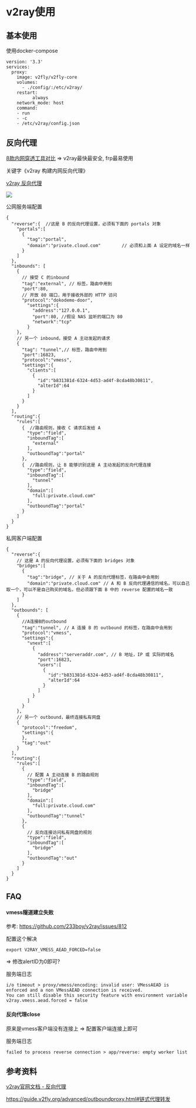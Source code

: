 # v2ray使用

## 基本使用

使用docker-compose
```
version: '3.3'
services:
  proxy:
    image: v2fly/v2fly-core
    volumes:
      - ./config/:/etc/v2ray/
    restart:
          always
    network_mode: host
    command:
    - run
    - -c
    - /etc/v2ray/config.json
```

## 反向代理

[8款内网穿透工具对比](https://alianga.com/articles/nas-contrast)
=> v2ray最快最安全, frp最易使用

关键字《v2ray 构建内网反向代理》

[v2ray 反向代理](https://toutyrater.github.io/app/reverse.html)

![](https://toutyrater.github.io/resource/images/block_of_%20reverse-doko.bmp)

公网服务端配置
```
{  
  "reverse":{  //这是 B 的反向代理设置，必须有下面的 portals 对象
    "portals":[  
      {  
        "tag":"portal",
        "domain":"private.cloud.com"        // 必须和上面 A 设定的域名一样
      }
    ]
  },
  "inbounds": [
    {  
      // 接受 C 的inbound
      "tag":"external", // 标签，路由中用到
      "port":80,
      // 开放 80 端口，用于接收外部的 HTTP 访问 
      "protocol":"dokodemo-door",
        "settings":{  
          "address":"127.0.0.1",
          "port":80, //假设 NAS 监听的端口为 80
          "network":"tcp"
        }
    },
    // 另一个 inbound，接受 A 主动发起的请求  
    {  
      "tag": "tunnel",// 标签，路由中用到
      "port":16823,
      "protocol":"vmess",
      "settings":{  
        "clients":[  
          {  
            "id":"b831381d-6324-4d53-ad4f-8cda48b30811",
            "alterId":64
          }
        ]
      }
    }
  ],
  "routing":{  
    "rules":[  
      {  //路由规则，接收 C 请求后发给 A
        "type":"field",
        "inboundTag":[  
          "external"
        ],
        "outboundTag":"portal"
      },
      {  //路由规则，让 B 能够识别这是 A 主动发起的反向代理连接
        "type":"field",
        "inboundTag":[  
          "tunnel"
        ],
        "domain":[  
          "full:private.cloud.com"
        ],
        "outboundTag":"portal"
      }
    ]
  }
}
```

私网客户端配置
```
{  
  "reverse":{ 
    // 这是 A 的反向代理设置，必须有下面的 bridges 对象
    "bridges":[  
      {  
        "tag":"bridge", // 关于 A 的反向代理标签，在路由中会用到
        "domain":"private.cloud.com" // A 和 B 反向代理通信的域名，可以自己取一个，可以不是自己购买的域名，但必须跟下面 B 中的 reverse 配置的域名一致
      }
    ]
  },
  "outbounds": [
    {  
      //A连接B的outbound  
      "tag":"tunnel", // A 连接 B 的 outbound 的标签，在路由中会用到
      "protocol":"vmess",
      "settings":{  
        "vnext":[  
          {  
            "address":"serveraddr.com", // B 地址，IP 或 实际的域名
            "port":16823,
            "users":[  
              {  
                "id":"b831381d-6324-4d53-ad4f-8cda48b30811",
                "alterId":64
              }
            ]
          }
        ]
      }
    },
    // 另一个 outbound，最终连接私有网盘    
    {  
      "protocol":"freedom",
      "settings":{  
      },
      "tag":"out"
    }    
  ],
  "routing":{   
    "rules":[  
      {  
        // 配置 A 主动连接 B 的路由规则
        "type":"field",
        "inboundTag":[  
          "bridge"
        ],
        "domain":[  
          "full:private.cloud.com"
        ],
        "outboundTag":"tunnel"
      },
      {  
        // 反向连接访问私有网盘的规则
        "type":"field",
        "inboundTag":[  
          "bridge"
        ],
        "outboundTag":"out"
      }
    ]
  }
}
```

## FAQ

#### vmess隧道建立失败

参考: https://github.com/233boy/v2ray/issues/812

配置这个解决
```
export V2RAY_VMESS_AEAD_FORCED=false
```

=> 修改alertID为0即可?

服务端日志
```
i/o timeout > proxy/vmess/encoding: invalid user: VMessAEAD is enforced and a non VMessAEAD connection is received.
You can still disable this security feature with environment variable v2ray.vmess.aead.forced = false
```

#### 反向代理close

原来是vmess客户端没有连接上
=> 配置客户端连接上即可

服务端日志
```
failed to process reverse connection > app/reverse: empty worker list
```

## 参考资料

[v2ray官网文档 - 反向代理](https://www.v2ray.com/chapter_02/reverse.html)

https://guide.v2fly.org/advanced/outboundproxy.html#链式代理转发
